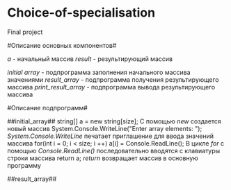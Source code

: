 # Choice-of-specialisation
Final project

#Описание основных компонентов#

*a* - начальный массив
*result* - результирующий массив

*initial array* - подпрограмма заполнения начального массива значениями
*result_array* - подпрограмма получения результирующего массива
*print_result_array* - подпрограмма вывода результирующего массива

#Описание подпрограмм#

##initial_array##
    string[] a = new string[size];
С помощью *new* создается новый массив
    System.Console.WriteLine("Enter array elements: ");
*System.Console.WriteLine* печатает приглашение для ввода значений массива
    for(int i = 0; i < size; i ++)
        a[i] = Console.ReadLine();
В цикле *for* с помощью *Console.ReadLine()* последовательно вводятся с клавиатуры строки массива
    return a;
*return* возвращает массив в основную программу

##result_array##